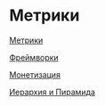 # Метрики

[Метрики](%D0%9C%D0%B5%D1%82%D1%80%D0%B8%D0%BA%D0%B8%204fa12fe48f7544d68b5f2ede1c4430e7/%D0%9C%D0%B5%D1%82%D1%80%D0%B8%D0%BA%D0%B8%20047a8eacc3694d7c95fa88ab33f321a9.md)

[Фреймворки](%D0%9C%D0%B5%D1%82%D1%80%D0%B8%D0%BA%D0%B8%204fa12fe48f7544d68b5f2ede1c4430e7/%D0%A4%D1%80%D0%B5%D0%B8%CC%86%D0%BC%D0%B2%D0%BE%D1%80%D0%BA%D0%B8%201ae7353660954c809e5a17a023a73d11.md)

[Монетизация](%D0%9C%D0%B5%D1%82%D1%80%D0%B8%D0%BA%D0%B8%204fa12fe48f7544d68b5f2ede1c4430e7/%D0%9C%D0%BE%D0%BD%D0%B5%D1%82%D0%B8%D0%B7%D0%B0%D1%86%D0%B8%D1%8F%2038a84b8ba3194d3a8f0c24e72786e030.md)

[Иерархия и Пирамида](%D0%9C%D0%B5%D1%82%D1%80%D0%B8%D0%BA%D0%B8%204fa12fe48f7544d68b5f2ede1c4430e7/%D0%98%D0%B5%D1%80%D0%B0%D1%80%D1%85%D0%B8%D1%8F%20%D0%B8%20%D0%9F%D0%B8%D1%80%D0%B0%D0%BC%D0%B8%D0%B4%D0%B0%205ce5f75b32284c6eb798e5a8b06c1c3d.md)